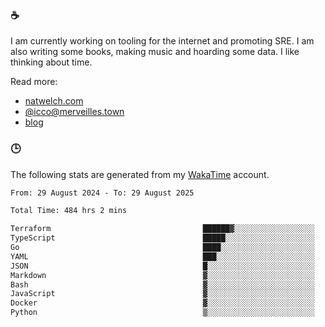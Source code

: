### ☕

I am currently working on tooling for the internet and promoting SRE. I am also writing some books, making music and hoarding some data. I like thinking about time.

Read more:

 - [natwelch.com](https://natwelch.com)
 - [@icco@merveilles.town](https://merveilles.town/@icco)
 - [blog](https://writing.natwelch.com)

### 🕒

The following stats are generated from my [WakaTime](https://wakatime.com/@icco) account.

<!--START_SECTION:waka-->

```txt
From: 29 August 2024 - To: 29 August 2025

Total Time: 484 hrs 2 mins

Terraform                                  ██████▓░░░░░░░░░░░░░░░░░░   26.54 %
TypeScript                                 █████░░░░░░░░░░░░░░░░░░░░   19.95 %
Go                                         ████░░░░░░░░░░░░░░░░░░░░░   15.43 %
YAML                                       ███░░░░░░░░░░░░░░░░░░░░░░   11.55 %
JSON                                       █░░░░░░░░░░░░░░░░░░░░░░░░   04.26 %
Markdown                                   ▓░░░░░░░░░░░░░░░░░░░░░░░░   03.05 %
Bash                                       ▓░░░░░░░░░░░░░░░░░░░░░░░░   02.83 %
JavaScript                                 ▓░░░░░░░░░░░░░░░░░░░░░░░░   02.19 %
Docker                                     ▓░░░░░░░░░░░░░░░░░░░░░░░░   02.11 %
Python                                     ▒░░░░░░░░░░░░░░░░░░░░░░░░   01.62 %
```

<!--END_SECTION:waka-->
